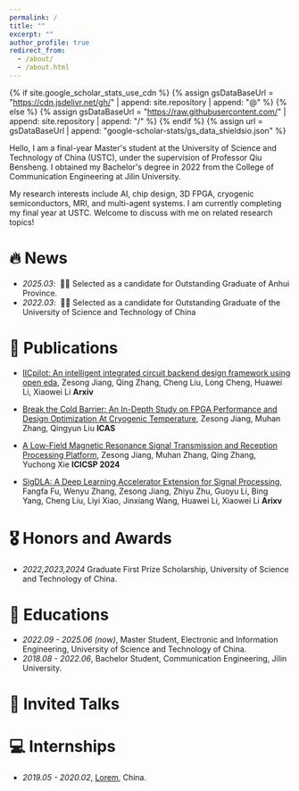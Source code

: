 ```yaml
---
permalink: /
title: ""
excerpt: ""
author_profile: true
redirect_from: 
  - /about/
  - /about.html
---
```


{% if site.google_scholar_stats_use_cdn %}
{% assign gsDataBaseUrl = "https://cdn.jsdelivr.net/gh/" | append: site.repository | append: "@" %}
{% else %}
{% assign gsDataBaseUrl = "https://raw.githubusercontent.com/" | append: site.repository | append: "/" %}
{% endif %}
{% assign url = gsDataBaseUrl | append: "google-scholar-stats/gs_data_shieldsio.json" %}

<span class='anchor' id='about-me'></span>

Hello, I am a final-year Master's student at the University of Science and Technology of China (USTC), under the supervision of Professor Qiu Bensheng. I obtained my Bachelor's degree in 2022 from the College of Communication Engineering at Jilin University. 

My research interests include AI, chip design, 3D FPGA, cryogenic semiconductors, MRI, and multi-agent systems. I am currently completing my final year at USTC. Welcome to discuss with me on related research topics!


# 🔥 News
- *2025.03*: &nbsp;🎉🎉 Selected as a candidate for Outstanding Graduate of Anhui Province.
- *2022.03*: &nbsp;🎉🎉 Selected as a candidate for Outstanding Graduate of the University of Science and Technology of China

# 📝 Publications 

<!-- <div class='paper-box'><div class='paper-box-image'><div><div class="badge">CVPR 2016</div><img src='images/500x300.png' alt="sym" width="100%"></div></div>
<div class='paper-box-text' markdown="1">

[Deep Residual Learning for Image Recognition](https://openaccess.thecvf.com/content_cvpr_2016/papers/He_Deep_Residual_Learning_CVPR_2016_paper.pdf)

**Kaiming He**, Xiangyu Zhang, Shaoqing Ren, Jian Sun

[**Project**](https://scholar.google.com/citations?view_op=view_citation&hl=zh-CN&user=DhtAFkwAAAAJ&citation_for_view=DhtAFkwAAAAJ:ALROH1vI_8AC) <strong><span class='show_paper_citations' data='DhtAFkwAAAAJ:ALROH1vI_8AC'></span></strong>
- Lorem ipsum dolor sit amet, consectetur adipiscing elit. Vivamus ornare aliquet ipsum, ac tempus justo dapibus sit amet. 
</div>
</div> -->

- [IICpilot: An intelligent integrated circuit backend design framework using open eda](https://arxiv.org/pdf/2407.12576), Zesong Jiang, Qing Zhang, Cheng Liu, Long Cheng, Huawei Li, Xiaowei Li **Arxiv**

- [Break the Cold Barrier: An In-Depth Study on FPGA Performance and Design Optimization At Cryogenic Temperature](https://ieeexplore.ieee.org/stamp/stamp.jsp?arnumber=10755040), Zesong Jiang, Muhan Zhang, Qingyun Liu **ICAS**

- [A Low-Field Magnetic Resonance Signal Transmission and Reception Processing Platform](https://arxiv.org/pdf/2409.08671), Zesong Jiang, Muhan Zhang, Qing Zhang, Yuchong Xie **ICICSP 2024**

- [SigDLA: A Deep Learning Accelerator Extension for Signal Processing](https://arxiv.org/pdf/2407.12565), Fangfa Fu, Wenyu Zhang, Zesong Jiang, Zhiyu Zhu, Guoyu Li, Bing Yang, Cheng Liu, Liyi Xiao, Jinxiang Wang, Huawei Li, Xiaowei Li **Arixv**


# 🎖 Honors and Awards
- *2022,2023,2024* Graduate First Prize Scholarship, University of Science and Technology of China. 


# 📖 Educations
- *2022.09 - 2025.06 (now)*, Master Student, Electronic and Information Engineering, University of Science and Technology of China. 
- *2018.08 - 2022.06*, Bachelor Student, Communication Engineering, Jilin University. 

# 💬 Invited Talks
<!-- - *2021.06*, Lorem ipsum dolor sit amet, consectetur adipiscing elit. Vivamus ornare aliquet ipsum, ac tempus justo dapibus sit amet. 
- *2021.03*, Lorem ipsum dolor sit amet, consectetur adipiscing elit. Vivamus ornare aliquet ipsum, ac tempus justo dapibus sit amet.  \| [\[video\]](https://github.com/) -->

# 💻 Internships
- *2019.05 - 2020.02*, [Lorem](https://github.com/), China.